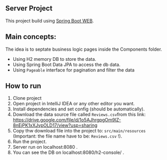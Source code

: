 ## Server Project
This project build using [Spring Boot WEB](https://spring.io/guides/gs/spring-boot/).

## Main concepts:
The idea is to septate business logic pages inside the Components folder.

- Using H2 memory DB to store the data.
- Using Spring Boot Data JPA to access the db data.
- Using `Pageable` interface for pagination and filter the data

## How to run
1. Clone project
1. Open project in IntelliJ IDEA or any other editor you want.
1. Install dependencies and set config (should be automatically).
1. Download the data source file called `Reviews.csv`from this link: https://drive.google.com/file/d/1o5AJhrgpgOm9IZ-8nEjPK1xXJvpOLD17/view?usp=sharing
1. Copy thw download file into the project to: `src/main/resources` (Important: the file name have to be: `Reviews.csv` !).
1. Run the project.
1. Server run on localhost:8080 .
1. You can see the DB on localhost:8080/h2-console/ .
